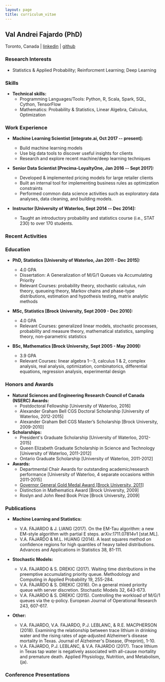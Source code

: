 ```yaml
---
layout: page
title: curriculum_vitae
---
```

## Val Andrei Fajardo (PhD)
Toronto, Canada | [linkedin](https://www.linkedin.com/in/vafajardo) | [github](https://github.com/vafajardo)

### Research Interests
- Statistics & Applied Probability; Reinforcment Learning; Deep Learning


### Skills
- **Technical skills:**
  - Programming Languages/Tools: Python, R, Scala, Spark, SQL, Cython, TensorFlow
  - Mathematics: Probability & Statistics, Linear Algebra, Calculus, Optimization

### Work Experience
- **Machine Learning Scientist [integrate.ai, Oct 2017 -- present]:**
  - Build machine learning models
  - Use big data tools to discover useful insights for clients
  - Research and explore recent machine/deep learning techniques

- **Senior Data Scientist [Precima-LoyaltyOne, Jan 2016 -- Sept 2017]:**
  - Developed & implemented pricing models for large retailer clients
  - Built an internal tool for implementing business rules as optimization constraints
  - Performed common data science activities such as exploratory data analyses,
  data cleaning, and building models.

- **Instructor [University of Waterloo, Sept 2014 -- Dec 2014]:**
  - Taught an introductory probability and statistics course (i.e., STAT 230) to
  over 170 students.

### Recent Activities

### Education
- **PhD, Statistics [University of Waterloo, Jan 2011 - Dec 2015]:**
  - 4.0 GPA
  - Dissertation: A Generalization of M/G/1 Queues via Accumulating Priority
  - Relevant Courses: probability theory, stochastic calculus, ruin theory, queueing theory,
  Markov chains and phase-type distributions, estimation and hypothesis testing,
  matrix analytic methods

- **MSc, Statistics [Brock University, Sept 2009 - Dec 2010]:**
  - 4.0 GPA
  - Relevant Courses: generalized linear models, stochastic processes,
  probability and measure theory, mathematical statistics, sampling theory,
  non-parametric statistics

- **BSc, Mathematics [Brock University, Sept 2005 - May 2009]:**
  - 3.9 GPA
  - Relevant Courses: linear algebra 1--3, calculus 1 & 2, complex analysis, real analysis,
  optimization, combinatorics, differential equations, regression analysis, experimental design

### Honors and Awards
- **Natural Sciences and Engineering Research Council of Canada (NSERC) Awards:**
  - Postdoctoral Fellowship [University of Waterloo, 2016]
  - Alexander Graham Bell CGS Doctoral Scholarship [University of Waterloo, 2012-2015]
  - Alexander Graham Bell CGS Master’s Scholarship [Brock University, 2009-2010]
- **Scholarships:**
  - President's Graduate Scholarship [University of Waterloo, 2012-2015]
  - Queen Elizabeth Graduate Scholarship in Science and Technology [University of Waterloo, 2011-2012]
  - Ontario Graduate Scholarship [University of Waterloo, 2011-2012]
- **Awards:**
  - Departmental Chair Awards for outstanding academic/research performance [University of
  Waterloo, 4 separate occasions within 2011-2015]
  - [Governor General Gold Medal Award [Brock University, 2011]](https://brocku.ca/brock-news/2011/06/lifetime-of-loving-math-leads-to-convocation-medal/)
  - Distinction in Mathematics Award [Brock University, 2009]
  - Roslyn and John Reed Book Prize [Brock University, 2009]

### Publications
- **Machine Learning and Statistics:**
  - V.A. FAJARDO & J. LIANG (2017). On the EM-Tau algorithm: a new EM-style algorithm
  with partial E steps. arXiv:1711.07814v1 [stat.ML].  
  - V.A. FAJARDO & M.L. HUANG (2014). A least squares method on confidence regions for high quantiles of heavy tailed distributions. Advances and Applications in Statistics 38, 81-111.

- **Stochastic Models:**
  - V.A. FAJARDO & S. DREKIC (2017). Waiting time distributions in the preemptive accumulating priority queue. Methodology and Computing in Applied Probability 19, 255-284.
  - V.A. FAJARDO & S. DREKIC (2016). On a general mixed priority queue with server discretion. Stochastic Models 32, 643-673.
  - V.A. FAJARDO & S. DREKIC (2015). Controlling the workload of M/G/1 queues via the q-policy. European Journal of Operational Research 243, 607-617.

- **Other:**
  - V.A. FAJARDO, V.A. FAJARDO, P.J. LEBLANC, & R.E. MACPHERSON (2018). Examining the relationship between trace lithium in drinking water and the rising rates of age-adjusted Alzheimer’s disease mortality in Texas. Journal of Alzheimer's Disease, (Preprint), 1-10.
  - V.A. FAJARDO, P.J. LEBLANC, & V.A. FAJARDO (2017). Trace lithium in Texas tap water is negatively associated with all-cause mortality and premature death. Applied Physiology, Nutrition, and Metabolism, (ja).


### Conference Presentations
